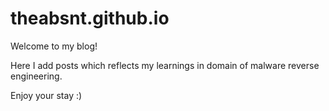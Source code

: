 # theabsnt.github.io

Welcome to my blog! 

Here I add posts which reflects my learnings in domain of malware reverse engineering.

Enjoy your stay :)

